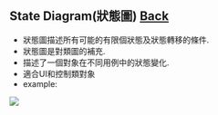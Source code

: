 ## State Diagram(狀態圖)	[Back](./../document.md)
- 狀態圖描述所有可能的有限個狀態及狀態轉移的條件.
- 狀態圖是對類圖的補充.
- 描述了一個對象在不同用例中的狀態變化.
- 適合UI和控制類對象
- example:

<img src="./example.png">
